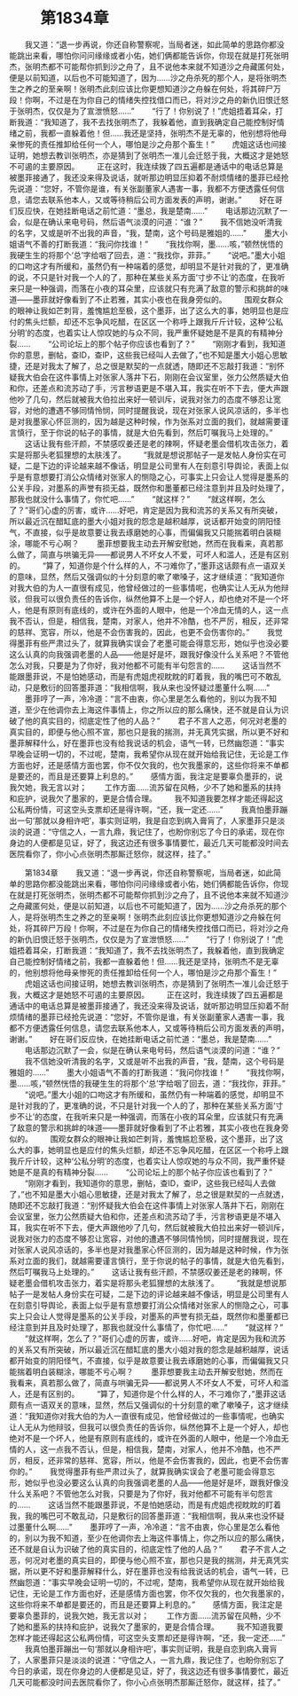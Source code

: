 # 　　第1834章
　　我又道：“退一步再说，你还自称警察呢，当局者迷，如此简单的思路你都没能跳出来看，哪怕你问问缘缘或者小佑，她们俩都能告诉你，你现在就是打死张明杰，张明杰都不可能帮你抓到沙之舟了，且不说他本来就不知道沙之舟藏匿何处，便是以前知道，以后也不可能知道了，因为……沙之舟杀死的那个人，是将张明杰生之养之的至亲啊！张明杰此刻应该比你更想知道沙之舟躲在何处，将其碎尸万段！你啊，不过是在为你自己的情绪失控找借口而已，将对沙之舟的新仇旧恨迁怒于张明杰，仅仅是为了宣泄愤怒……”
　　“行了！你别说了！”虎姐捂着耳朵，打断我道：“我知道了，我不去找张明杰了，我躲着他，直到我确定自己能控制好情绪之前，我都一直躲着他！但……我还是坚持，张明杰不是无辜的，他别想将他母亲惨死的责任推卸给任何一个人，哪怕是沙之舟那个畜生！”
　　虎姐这话也间接证明，她想去教训张明杰，亦是猜到了张明杰一准儿会迁怒于我，大概这才是她怒不可遏的主要原因。
　　正在这时，我连续拨了四五遍都是通话中的电话总算是被墨菲接通了，我还没来得及说话，就听那边明显压抑着不耐烦情绪的墨菲已经抢先说道：“您好，不管你是谁，有关张副董家人遇害一事，我都不方便透露任何信息，请您去联系他本人，又或等待稍后公司方面发表的声明，谢谢。”
　　好在哥们反应快，在她挂断电话之前忙道：“墨总，我是楚南……”
　　电话那边沉默了一会，似是在确认来电号码，然后语气淡漠的问道：“谁？”
　　我不信她没听清我的名字，又或是听不出我的声音，“我，楚南，这个号码是雅姐的……”
　　墨大小姐语气不善的打断我道：“我问你找谁！”
　　“我找你啊，墨……咳，”顿然恍悟的我硬生生的将那个‘总’字给咽了回去，道：“我找你，菲菲。”
　　“说吧。”墨大小姐的口吻这才有所缓和，虽然仍有一种端着的感觉，却明显不是针对我的了，更准确的说，不只是针对我一个人的了，那种在某些关系方面‘寸步不让’的态度，在我听来只是一种强调，而落在小夜的耳朵里，应该就只有充满了敌意的警示和挑衅的味道——墨菲就好像看到了不止若雅，其实小夜也在我身旁似的。
　　围观女群众的眼神让我如芒刺背，羞愧尴尬至极，这个墨菲，出了这么大的事，她明显也是应付的焦头烂额，却还不忘争风吃醋，在区区一个称呼上跟我斤斤计较，这种‘公私分明’的态度，也着实让人惊叹她的与众不同，我严重怀疑她是不是真的有精神分裂……
　　“公司论坛上的那个帖子你应该也看到了？”
　　“刚刚才看到，我知道你的意思，删帖，查ID，查IP，这些我已经叫人去做了，”也不知是墨大小姐心思敏捷，还是对我太了解了，总之很是默契的一点就透，随即还不忘敲打我道：“别怀疑我大伯会在这件事情上对张家人落井下石，刚刚在会议室里，张力公然质疑大伯和你，还差点和流苏动了手，污言秽语更是不堪入耳，我实在听不下去，便大声跟他吵了几句，然后就被我大伯拉出来好一顿训斥，说我对张力的态度不够忍让宽容，对他的遭遇不够同情怜悯，同时提醒我说，现在对张家人说风凉话的，多半也是对我墨家心怀叵测的，因为越是这种时候，作为张系对立面的我们，就越需要谨言慎行，至于你说的帖子的事情，就是大伯先看到，然后叮嘱我马上处理的。”
　　这话让我有些汗颜，不禁感叹姜还是老的辣啊，怀疑老墨会借机攻击张力，着实是将那头老狐狸想的太肤浅了。
　　“我就是想说那帖子一是发帖人身份实在可疑，二是下边的评论越来越不像话，明显是公司里有人在刻意引导舆论，表面上似乎是有意想要打消公众情绪对张家人的恻隐之心，可事实上只会让人觉得是墨系的公关手段，对墨系的声誉有损无益，既然你和墨董都已经注意到并且及时处理了，那我也就没什么事情了，你忙吧……”
　　“就这样？”
　　“就这样啊，怎么了？”哥们心虚的厉害，或许……好吧，肯定是因为我和流苏的关系又有所突破，所以最近沉在醋缸底的墨大小姐对我的怨念是越积越厚，说话都开始变的阴阳怪气，不直接，似乎是故意要让我去琢磨她的心事，而偏偏我又只能揣着明白装糊涂，哪能不亏心啊？
　　墨菲想要我主动去开解安慰她，然而在我看来，真若那么做了，简直与哄骗无异——都说男人不坏女人不爱，可坏人和滥人，还是有区别的。
　　“算了，知道你是个什么样的人，不刁难你了，”墨菲这话颇有点一语双关的意味，显然，然后又强调似的十分刻意的嗽了嗽嗓子，这才继续道：“我知道你对我大伯的为人一直很有成见，他曾经做过的一些事情呢，也确实让人无从为他辩驳，但我可以很负责任的告诉你，纵然他算不上是一个好人，却也绝对不是一个坏人，他是有原则有底线的，或许在外面的人眼中，他是一个冷血无情的人，这一点我不否认，但是，相信我，楚南，对家人，他并不冷酷，也不严厉，相反，还非常的慈祥、宽容，所以，他是不会伤害我的，因此，也更不会伤害你的。”
　　我觉得墨菲有些严肃过头了，就算我确实误会了老墨可能会得意忘形，她似乎也没必要这么认真的向我强调老墨的人品——他是好是坏，跟我好像没什么关系吧？不管他怎么对我，只要是为了你好，我对他都不可能有半句怨言的……
　　这话当然不能跟墨菲说，不是怕她感动，而是有虎姐虎视眈眈的盯着我，我的嘴巴可不敢乱动，只是敷衍的回答墨菲道：“我相信啊，我从来也没怀疑过墨董什么啊……”
　　墨菲哼了一声，冷冷道：“言不由衷，你心里是怎么看他的，别以为我不知道，至少在他调你去上海这件事情上，你之所以应的那么痛快，还不就是自认为识破了他的真实目的，彻底定性了他的人品？”
　　君子不言人之恶，何况对老墨的真实目的，即便与他心照不宣，那也只是我的揣测，并无真凭实据，所以更不好和墨菲解释什么，好在墨菲也没有给我说话的机会，语气一转，已然幽怨道：“事实早晚会证明一切的，不过呢，楚南，我希望你从现在就开始给我记住，无论是工作方面也好，还是感情方面也罢，你不仅欠我的，也欠我墨家的，这些你将来不单都是要还的，而且是还要算上利息的。”
　　感情方面，我注定是要辜负墨菲的，说我欠她，我无言以对；
　　工作方面……流苏留在风畅，少不了她和墨系的扶持和庇护，说我欠了墨家的，更是合情合理。
　　我不知道我要怎样才能还得起这公私两份情，可这空头支票却还是得许啊，“还，我一定还……”
　　我真怕墨菲蹦出一句‘那就以身相许吧’，事实则证明，我是自恋到病入膏肓了，人家墨菲只是淡淡的说道：“守信之人，一言九鼎，我记住了，也盼你别忘了今日的承诺，现在你身边的人便都是见证，好了，我这边还有很多事情要忙，最近几天可能都没时间去医院看你了，你小心点张明杰那厮迁怒你，就这样，挂了。”

　　第1834章
　　我又道：“退一步再说，你还自称警察呢，当局者迷，如此简单的思路你都没能跳出来看，哪怕你问问缘缘或者小佑，她们俩都能告诉你，你现在就是打死张明杰，张明杰都不可能帮你抓到沙之舟了，且不说他本来就不知道沙之舟藏匿何处，便是以前知道，以后也不可能知道了，因为……沙之舟杀死的那个人，是将张明杰生之养之的至亲啊！张明杰此刻应该比你更想知道沙之舟躲在何处，将其碎尸万段！你啊，不过是在为你自己的情绪失控找借口而已，将对沙之舟的新仇旧恨迁怒于张明杰，仅仅是为了宣泄愤怒……”
　　“行了！你别说了！”虎姐捂着耳朵，打断我道：“我知道了，我不去找张明杰了，我躲着他，直到我确定自己能控制好情绪之前，我都一直躲着他！但……我还是坚持，张明杰不是无辜的，他别想将他母亲惨死的责任推卸给任何一个人，哪怕是沙之舟那个畜生！”
　　虎姐这话也间接证明，她想去教训张明杰，亦是猜到了张明杰一准儿会迁怒于我，大概这才是她怒不可遏的主要原因。
　　正在这时，我连续拨了四五遍都是通话中的电话总算是被墨菲接通了，我还没来得及说话，就听那边明显压抑着不耐烦情绪的墨菲已经抢先说道：“您好，不管你是谁，有关张副董家人遇害一事，我都不方便透露任何信息，请您去联系他本人，又或等待稍后公司方面发表的声明，谢谢。”
　　好在哥们反应快，在她挂断电话之前忙道：“墨总，我是楚南……”
　　电话那边沉默了一会，似是在确认来电号码，然后语气淡漠的问道：“谁？”
　　我不信她没听清我的名字，又或是听不出我的声音，“我，楚南，这个号码是雅姐的……”
　　墨大小姐语气不善的打断我道：“我问你找谁！”
　　“我找你啊，墨……咳，”顿然恍悟的我硬生生的将那个‘总’字给咽了回去，道：“我找你，菲菲。”
　　“说吧。”墨大小姐的口吻这才有所缓和，虽然仍有一种端着的感觉，却明显不是针对我的了，更准确的说，不只是针对我一个人的了，那种在某些关系方面‘寸步不让’的态度，在我听来只是一种强调，而落在小夜的耳朵里，应该就只有充满了敌意的警示和挑衅的味道——墨菲就好像看到了不止若雅，其实小夜也在我身旁似的。
　　围观女群众的眼神让我如芒刺背，羞愧尴尬至极，这个墨菲，出了这么大的事，她明显也是应付的焦头烂额，却还不忘争风吃醋，在区区一个称呼上跟我斤斤计较，这种‘公私分明’的态度，也着实让人惊叹她的与众不同，我严重怀疑她是不是真的有精神分裂……
　　“公司论坛上的那个帖子你应该也看到了？”
　　“刚刚才看到，我知道你的意思，删帖，查ID，查IP，这些我已经叫人去做了，”也不知是墨大小姐心思敏捷，还是对我太了解了，总之很是默契的一点就透，随即还不忘敲打我道：“别怀疑我大伯会在这件事情上对张家人落井下石，刚刚在会议室里，张力公然质疑大伯和你，还差点和流苏动了手，污言秽语更是不堪入耳，我实在听不下去，便大声跟他吵了几句，然后就被我大伯拉出来好一顿训斥，说我对张力的态度不够忍让宽容，对他的遭遇不够同情怜悯，同时提醒我说，现在对张家人说风凉话的，多半也是对我墨家心怀叵测的，因为越是这种时候，作为张系对立面的我们，就越需要谨言慎行，至于你说的帖子的事情，就是大伯先看到，然后叮嘱我马上处理的。”
　　这话让我有些汗颜，不禁感叹姜还是老的辣啊，怀疑老墨会借机攻击张力，着实是将那头老狐狸想的太肤浅了。
　　“我就是想说那帖子一是发帖人身份实在可疑，二是下边的评论越来越不像话，明显是公司里有人在刻意引导舆论，表面上似乎是有意想要打消公众情绪对张家人的恻隐之心，可事实上只会让人觉得是墨系的公关手段，对墨系的声誉有损无益，既然你和墨董都已经注意到并且及时处理了，那我也就没什么事情了，你忙吧……”
　　“就这样？”
　　“就这样啊，怎么了？”哥们心虚的厉害，或许……好吧，肯定是因为我和流苏的关系又有所突破，所以最近沉在醋缸底的墨大小姐对我的怨念是越积越厚，说话都开始变的阴阳怪气，不直接，似乎是故意要让我去琢磨她的心事，而偏偏我又只能揣着明白装糊涂，哪能不亏心啊？
　　墨菲想要我主动去开解安慰她，然而在我看来，真若那么做了，简直与哄骗无异——都说男人不坏女人不爱，可坏人和滥人，还是有区别的。
　　“算了，知道你是个什么样的人，不刁难你了，”墨菲这话颇有点一语双关的意味，显然，然后又强调似的十分刻意的嗽了嗽嗓子，这才继续道：“我知道你对我大伯的为人一直很有成见，他曾经做过的一些事情呢，也确实让人无从为他辩驳，但我可以很负责任的告诉你，纵然他算不上是一个好人，却也绝对不是一个坏人，他是有原则有底线的，或许在外面的人眼中，他是一个冷血无情的人，这一点我不否认，但是，相信我，楚南，对家人，他并不冷酷，也不严厉，相反，还非常的慈祥、宽容，所以，他是不会伤害我的，因此，也更不会伤害你的。”
　　我觉得墨菲有些严肃过头了，就算我确实误会了老墨可能会得意忘形，她似乎也没必要这么认真的向我强调老墨的人品——他是好是坏，跟我好像没什么关系吧？不管他怎么对我，只要是为了你好，我对他都不可能有半句怨言的……
　　这话当然不能跟墨菲说，不是怕她感动，而是有虎姐虎视眈眈的盯着我，我的嘴巴可不敢乱动，只是敷衍的回答墨菲道：“我相信啊，我从来也没怀疑过墨董什么啊……”
　　墨菲哼了一声，冷冷道：“言不由衷，你心里是怎么看他的，别以为我不知道，至少在他调你去上海这件事情上，你之所以应的那么痛快，还不就是自认为识破了他的真实目的，彻底定性了他的人品？”
　　君子不言人之恶，何况对老墨的真实目的，即便与他心照不宣，那也只是我的揣测，并无真凭实据，所以更不好和墨菲解释什么，好在墨菲也没有给我说话的机会，语气一转，已然幽怨道：“事实早晚会证明一切的，不过呢，楚南，我希望你从现在就开始给我记住，无论是工作方面也好，还是感情方面也罢，你不仅欠我的，也欠我墨家的，这些你将来不单都是要还的，而且是还要算上利息的。”
　　感情方面，我注定是要辜负墨菲的，说我欠她，我无言以对；
　　工作方面……流苏留在风畅，少不了她和墨系的扶持和庇护，说我欠了墨家的，更是合情合理。
　　我不知道我要怎样才能还得起这公私两份情，可这空头支票却还是得许啊，“还，我一定还……”
　　我真怕墨菲蹦出一句‘那就以身相许吧’，事实则证明，我是自恋到病入膏肓了，人家墨菲只是淡淡的说道：“守信之人，一言九鼎，我记住了，也盼你别忘了今日的承诺，现在你身边的人便都是见证，好了，我这边还有很多事情要忙，最近几天可能都没时间去医院看你了，你小心点张明杰那厮迁怒你，就这样，挂了。”
